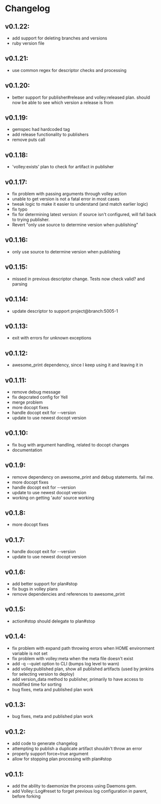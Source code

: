 # Changelog

## v0.1.22:
* add support for deleting branches and versions
* ruby version file

## v0.1.21:
* use common regex for descriptor checks and processing

## v0.1.20:
* better support for publisher#release and volley:released plan. should now be able to see which version a release is from

## v0.1.19:
* gemspec had hardcoded tag
* add release functionality to publishers
* remove puts call

## v0.1.18:
* 'volley:exists' plan to check for artifact in publisher

## v0.1.17:
* fix problem with passing arguments through volley action
* unable to get version is not a fatal error in most cases
* tweak logic to make it easier to understand (and match earlier logic)
* fix typo
* fix for determining latest version: if source isn't configured, will fall back to trying publisher.
* Revert "only use source to determine version when publishing"

## v0.1.16:
* only use source to determine version when publishing

## v0.1.15:
* missed in previous descriptor change. Tests now check valid? and parsing

## v0.1.14:
* update descriptor to support project@branch:5005-1

## v0.1.13:
* exit with errors for unknown exceptions

## v0.1.12:
* awesome_print dependency, since I keep using it and leaving it in

## v0.1.11:
* remove debug message
* fix depcrated config for Yell
* merge problem
* more docopt fixes
* handle docopt exit for --version
* update to use newest docopt version

## v0.1.10:
* fix bug with argument handling, related to docopt changes
* documentation

## v0.1.9:
* remove dependency on awesome_print and debug statements. fail me.
* more docopt fixes
* handle docopt exit for --version
* update to use newest docopt version
* working on getting 'auto' source working

## v0.1.8:
* more docopt fixes

## v0.1.7:
* handle docopt exit for --version
* update to use newest docopt version

## v0.1.6:
* add better support for plan#stop
* fix bugs in volley plans
* remove dependencies and references to awesome_print

## v0.1.5:
* action#stop should delegate to plan#stop

## v0.1.4:
* fix problem with expand path throwing errors when HOME environment variable is not set
* fix problem with volley:meta when the meta file doesn't exist
* add -q --quiet option to CLI (bumps log level to warn)
* add volley:published plan, show all published artifacts (used by jenkins for selecting version to deploy)
* add version_data method to publisher, primarily to have access to modified time for sorting
* bug fixes, meta and published plan work

## v0.1.3:
* bug fixes, meta and published plan work

## v0.1.2:
* add code to generate changelog
* attempting to publish a duplicate artifact shouldn't throw an error
* properly support force=true argument
* allow for stopping plan processing with plan#stop

## v0.1.1:
* add the ability to daemonize the process using Daemons gem.
* add Volley::Log#reset to forget previous log configuration in parent, before forking

